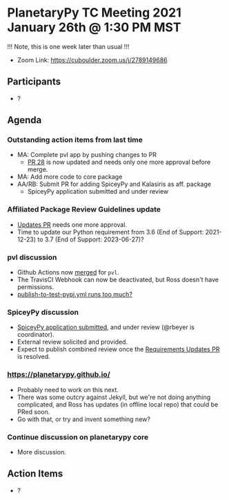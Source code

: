 # PlanetaryPy TC Meeting 2021 January 26th @ 1:30 PM MST

!!! Note, this is one week later than usual !!!

* Zoom Link: https://cuboulder.zoom.us/j/2789149686

## Participants

* ?

## Agenda

### Outstanding action items from last time

* MA: Complete pvl app by pushing changes to PR
  - [PR 28](https://github.com/planetarypy/TC/pull/28) is now updated and needs only
    one more approval before merge.
* MA: Add more code to core package
* AA/RB: Submit PR for adding SpiceyPy and Kalasiris as aff. package
  - SpiceyPy application submitted and under review


### Affiliated Package Review Guidelines update

* [Updates PR](https://github.com/planetarypy/TC/pull/46) needs one more approval.
* Time to update our Python requirement from 3.6 (End of Support: 2021-12-23) to 
  3.7 (End of Support: 2023-06-27)?


### pvl discussion

* Github Actions now [merged](https://github.com/planetarypy/pvl/pull/76) for `pvl`.
* The TravisCI Webhook can now be deactivated, but Ross doesn't have permissions.
* [publish-to-test-pypi.yml runs too much?](https://github.com/planetarypy/pvl/issues/77)


### SpiceyPy discussion

* [SpiceyPy application submitted](https://github.com/planetarypy/TC/pull/44), and
  under review (@rbeyer is coordinator).
* External review solicited and provided.
* Expect to publish combined review once the 
  [Requirements Updates PR](https://github.com/planetarypy/TC/pull/46) is 
  resolved.

  
### https://planetarypy.github.io/

* Probably need to work on this next.
* There was some outcry against Jekyll, but we're not doing anything complicated,
  and Ross has updates (in offline local repo) that could be PRed soon.
* Go with that, or try and invent something new?


### Continue discussion on planetarypy core

* More discussion.


## Action Items

* ?
